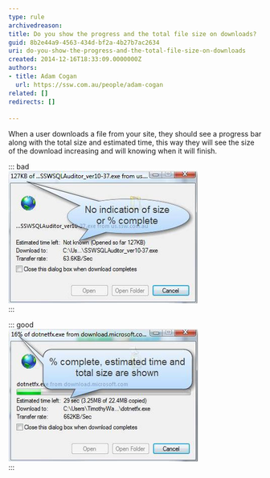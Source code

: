 ```yaml
---
type: rule
archivedreason: 
title: Do you show the progress and the total file size on downloads?
guid: 8b2e44a9-4563-434d-bf2a-4b27b7ac2634
uri: do-you-show-the-progress-and-the-total-file-size-on-downloads
created: 2014-12-16T18:33:09.0000000Z
authors:
- title: Adam Cogan
  url: https://ssw.com.au/people/adam-cogan
related: []
redirects: []

---
```


When a user downloads a file from your site, they should see a progress bar along with                     the total size and estimated time, this way they will see the size of the download                     increasing and will knowing when it will finish.

<!--endintro-->


::: bad  
![Figure: Bad example - there is no indication of the total size of the download or                         the percent complete, thus no estimate of how long left](/rules/do-you-show-the-progress-and-the-total-file-size-on-downloads/bar-progress-bad.jpg)  
:::


::: good  
![Figure: Good example - percent complete, time left, total size and a progress bar                         are all shown](/rules/do-you-show-the-progress-and-the-total-file-size-on-downloads/bar-progress-good.jpg)  
:::

